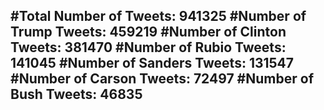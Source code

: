 #Total Number of Tweets: 941325 
#Number of Trump Tweets: 459219
#Number of Clinton Tweets: 381470
#Number of Rubio Tweets: 141045
#Number of Sanders Tweets: 131547
#Number of Carson Tweets: 72497
#Number of Bush Tweets: 46835
---
